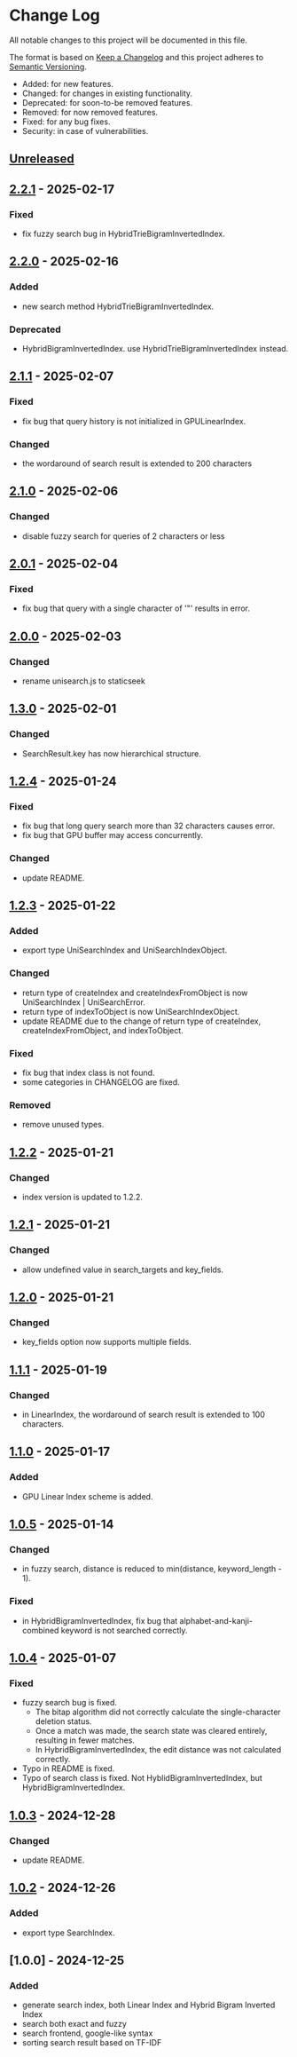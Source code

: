 # Change Log
All notable changes to this project will be documented in this file.

The format is based on [Keep a Changelog](http://keepachangelog.com/)
and this project adheres to [Semantic Versioning](http://semver.org/).

- Added: for new features.
- Changed: for changes in existing functionality.
- Deprecated: for soon-to-be removed features.
- Removed: for now removed features.
- Fixed: for any bug fixes.
- Security: in case of vulnerabilities.

## [Unreleased]

## [2.2.1] - 2025-02-17
### Fixed
- fix fuzzy search bug in HybridTrieBigramInvertedIndex.

## [2.2.0] - 2025-02-16
### Added
- new search method HybridTrieBigramInvertedIndex.

### Deprecated
- HybridBigramInvertedIndex. use HybridTrieBigramInvertedIndex instead.

## [2.1.1] - 2025-02-07
### Fixed
- fix bug that query history is not initialized in GPULinearIndex.

### Changed
- the wordaround of search result is extended to 200 characters

## [2.1.0] - 2025-02-06
### Changed
- disable fuzzy search for queries of 2 characters or less

## [2.0.1] - 2025-02-04
### Fixed
- fix bug that query with a single character of '"' results in error.

## [2.0.0] - 2025-02-03
### Changed
- rename unisearch.js to staticseek

## [1.3.0] - 2025-02-01
### Changed
- SearchResult.key has now hierarchical structure.

## [1.2.4] - 2025-01-24
### Fixed
- fix bug that long query search more than 32 characters causes error.
- fix bug that GPU buffer may access concurrently.

### Changed
- update README.

## [1.2.3] - 2025-01-22
### Added
- export type UniSearchIndex and UniSearchIndexObject.

### Changed
- return type of createIndex and createIndexFromObject is now UniSearchIndex | UniSearchError.
- return type of indexToObject is now UniSearchIndexObject.
- update README due to the change of return type of createIndex, createIndexFromObject, and indexToObject.

### Fixed
- fix bug that index class is not found.
- some categories in CHANGELOG are fixed.

### Removed
- remove unused types.

## [1.2.2] - 2025-01-21
### Changed
- index version is updated to 1.2.2.

## [1.2.1] - 2025-01-21
### Changed
- allow undefined value in search_targets and key_fields.

## [1.2.0] - 2025-01-21
### Changed
- key_fields option now supports multiple fields.

## [1.1.1] - 2025-01-19
### Changed
- in LinearIndex, the wordaround of search result is extended to 100 characters.

## [1.1.0] - 2025-01-17
### Added
- GPU Linear Index scheme is added.

## [1.0.5] - 2025-01-14
### Changed
- in fuzzy search, distance is reduced to min(distance, keyword_length - 1).

### Fixed
- in HybridBigramInvertedIndex, fix bug that alphabet-and-kanji-combined keyword is not searched correctly.

## [1.0.4] - 2025-01-07
### Fixed
- fuzzy search bug is fixed.
  - The bitap algorithm did not correctly calculate the single-character deletion status.
  - Once a match was made, the search state was cleared entirely, resulting in fewer matches.
  - In HybridBigramInvertedIndex, the edit distance was not calculated correctly. 
- Typo in README is fixed.
- Typo of search class is fixed. Not HyblidBigramInvertedIndex, but HybridBigramInvertedIndex.

## [1.0.3] - 2024-12-28
### Changed
- update README.

## [1.0.2] - 2024-12-26
### Added
- export type SearchIndex.

## [1.0.0] - 2024-12-25
### Added
- generate search index, both Linear Index and Hybrid Bigram Inverted Index
- search both exact and fuzzy
- search frontend, google-like syntax
- sorting search result based on TF-IDF

[Unreleased]: https://github.com/osawa-naotaka/staticseek/compare/v2.2.1...HEAD
[2.2.1]: https://github.com/osawa-naotaka/staticseek/compare/v2.2.0...v2.2.1
[2.2.0]: https://github.com/osawa-naotaka/staticseek/compare/v2.1.1...v2.2.0
[2.1.1]: https://github.com/osawa-naotaka/staticseek/compare/v2.1.0...v2.1.1
[2.1.0]: https://github.com/osawa-naotaka/staticseek/compare/v2.0.1...v2.1.0
[2.0.1]: https://github.com/osawa-naotaka/staticseek/compare/v2.0.0...v2.0.1
[2.0.0]: https://github.com/osawa-naotaka/staticseek/compare/v1.3.0...v2.0.0
[1.3.0]: https://github.com/osawa-naotaka/staticseek/compare/v1.2.4...v1.3.0
[1.2.4]: https://github.com/osawa-naotaka/staticseek/compare/v1.2.3...v1.2.4
[1.2.3]: https://github.com/osawa-naotaka/staticseek/compare/v1.2.2...v1.2.3
[1.2.2]: https://github.com/osawa-naotaka/staticseek/compare/v1.2.1...v1.2.2
[1.2.1]: https://github.com/osawa-naotaka/staticseek/compare/v1.2.0...v1.2.1
[1.2.0]: https://github.com/osawa-naotaka/staticseek/compare/v1.1.1...v1.2.0
[1.1.1]: https://github.com/osawa-naotaka/staticseek/compare/v1.1.0...v1.1.1
[1.1.0]: https://github.com/osawa-naotaka/staticseek/compare/v1.0.5...v1.1.0
[1.0.5]: https://github.com/osawa-naotaka/staticseek/compare/v1.0.4...v1.0.5
[1.0.4]: https://github.com/osawa-naotaka/staticseek/compare/v1.0.3...v1.0.4
[1.0.3]: https://github.com/osawa-naotaka/staticseek/compare/v1.0.2...v1.0.3
[1.0.2]: https://github.com/osawa-naotaka/staticseek/compare/v1.0.0...v1.0.2
